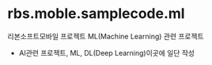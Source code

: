 # rbs.moble.samplecode.ml

리본소프트모바일 프로젝트 ML(Machine Learning) 관련 프로젝트
* AI관련 프로젝트, ML, DL(Deep Learning)이곳에 일단 작성

